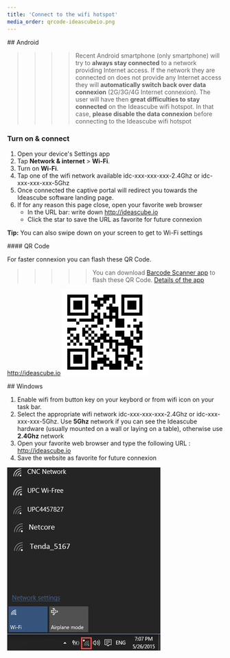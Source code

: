 ```yaml
---
title: 'Connect to the wifi hotspot'
media_order: qrcode-ideascubeio.png
---
```


## Android

> > > > Recent Android smartphone (only smartphone) will try to **always stay connected** to a network providing Internet access. If the network they are connected on does not provide any Internet access they will **automatically switch back over data connexion** (2G/3G/4G Internet connexion). The user will have then **great difficulties to stay connected** on the Ideascube wifi hotspot. In that case, **please disable the data connexion** before connecting to the Ideascube wifi hotspot

### Turn on & connect

1. Open your device's Settings app
2. Tap **Network & internet** > **Wi-Fi**.
3. Turn on **Wi-Fi**.
4. Tap one of the wifi network available idc-xxx-xxx-xxx-2.4Ghz or idc-xxx-xxx-xxx-5Ghz
5. Once connected the captive portal will redirect you towards the Ideascube software landing page.
6. If for any reason this page close, open your favorite web browser
   * In the URL bar: write down http://ideascube.io
   * Click the star to save the URL as favorite for future connexion

**Tip:** You can also swipe down on your screen to get to Wi-Fi settings

#### QR Code 

For faster connexion you can flash these QR Code. 

> > > > > You can download [Barcode Scanner app](https://f-droid.org/repo/com.google.zxing.client.android_108.apk) to flash these QR Code. [Details of the app](https://f-droid.org/fr/packages/com.google.zxing.client.android/)

http://ideascube.io
![](qrcode-ideascubeio.png)

## Windows 

1. Enable wifi from button key on your keybord or from wifi icon on your task bar.
2. Select the appropriate wifi network idc-xxx-xxx-xxx-2.4Ghz or idc-xxx-xxx-xxx-5Ghz. Use **5Ghz** network if you can see the Ideascube hardware (usually mounted on a wall or laying on a table), otherwise use **2.4Ghz** network
3. Open your favorite web browser and type the following URL : http://ideascube.io
4. Save the website as favorite for future connexion

![](wifi-list.png)
